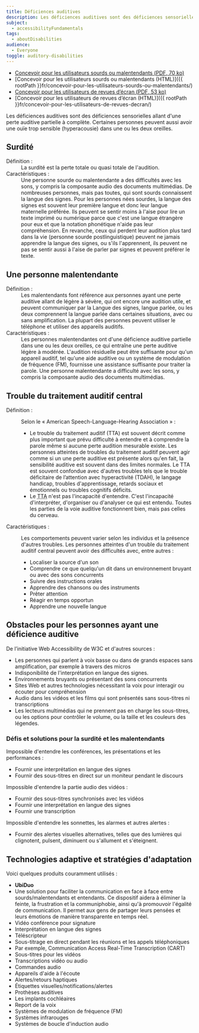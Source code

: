 ```yaml
---
title: Déficiences auditives
description: Les déficiences auditives sont des déficiences sensorielles allant d'une perte auditive partielle à complète.
subject:
  - accessibilityFundamentals
tags:
  - aboutDisabilities
audience:
  - Everyone
toggle: auditory-disabilities
---
```


- <a href="{{ rootPath }}docs/posters/Sourds-fr_2023.pdf" download>Concevoir pour les utilisateurs sourds ou malentendants (<abbr lang="en" title="Portable Document Format">PDF</abbr>, 70 <abbr title="kilo-octet">ko</abbr>)</a>
- [Concevoir pour les utilisateurs sourds ou malentendants (<abbr>HTML</abbr>)]({{ rootPath }}fr/concevoir-pour-les-utilisateurs-sourds-ou-malentendants/)
- <a href="{{ rootPath }}docs/posters/RevuesDecran-fr_2023.pdf" download>Concevoir pour les utilisateurs de revues d’écran (<abbr lang="en" title="Portable Document Format">PDF</abbr>, 53 <abbr title="kilo-octet">ko</abbr>)</a>
- [Concevoir pour les utilisateurs de revues d’écran (<abbr>HTML</abbr>)]({{ rootPath }}fr/concevoir-pour-les-utilisateurs-de-revues-decran/)

Les déficiences auditives sont des déficiences sensorielles allant d'une perte auditive partielle à complète. Certaines personnes peuvent aussi avoir une ouïe trop sensible (hyperacousie) dans une ou les deux oreilles.

## Surdité

<dl>
<dt>Définition :</dt>
<dd>La surdité est la perte totale ou quasi totale de l'audition.</dd>
<dt>Caractéristiques :</dt>
<dd>Une personne sourde ou malentendante a des difficultés avec les sons, y compris la composante audio des documents multimédias. De nombreuses personnes, mais pas toutes, qui sont sourds connaissent la langue des signes. Pour les personnes nées sourdes, la langue des signes est souvent leur première langue et donc leur langue maternelle préférée. Ils peuvent se sentir moins à l'aise pour lire un texte imprimé ou numérique parce que c'est une langue étrangère pour eux et que la notation phonétique n'aide pas leur compréhension. En revanche, ceux qui perdent leur audition plus tard dans la vie (personne sourde postlinguistique) peuvent ne jamais apprendre la langue des signes, ou s'ils l'apprennent, ils peuvent ne pas se sentir aussi à l'aise de parler par signes et peuvent préférer le texte.</dd>
</dl>

## Une personne malentendante

<dl>
<dt>Définition :</dt>
<dd>Les malentendants font référence aux personnes ayant une perte auditive allant de légère à sévère, qui ont encore une audition utile, et peuvent communiquer par la Langue des signes, langue parlée, ou les deux comprennent la langue parlée dans certaines situations, avec ou sans amplification. La plupart des personnes peuvent utiliser le téléphone et utiliser des appareils auditifs.</dd>
<dt>Caractéristiques :</dt>
<dd>Les personnes malentendantes ont d'une déficience auditive partielle dans une ou les deux oreilles, ce qui entraîne une perte auditive légère à modérée. L'audition résiduelle peut être suffisante pour qu'un appareil auditif, tel qu'une aide auditive ou un système de modulation de fréquence (<abbr>FM</abbr>), fournisse une assistance suffisante pour traiter la parole. Une personne malentendante a difficulté avec les sons, y compris la composante audio des documents multimédias.</dd>
</dl>

## Trouble du traitement auditif central

<dl>
<dt>Définition :</dt>
<dd>

Selon le « American Speech-Language-Hearing Association » :

- Le trouble du traitement auditif (<abbr>TTA</abbr>) est souvent décrit comme plus important que prévu difficulté à entendre et à comprendre la parole même si aucune perte audition mesurable existe. Les personnes atteintes de troubles du traitement auditif peuvent agir comme si un une perte auditive est présente alors qu'en fait, la sensibilité auditive est souvent dans des limites normales. Le TTA est souvent confondue avec d'autres troubles tels que le trouble déficitaire de l’attention avec hyperactivité (<abbr>TDAH</abbr>), le langage handicap, troubles d'apprentissage, retards sociaux et émotionnels ou troubles cognitifs déficits.
- Le <abbr title="trouble du traitement auditif">TTA</abbr> n'est pas l'incapacité d'entendre. C'est l'incapacité d'interpréter, d'organiser ou d'analyser ce qui est entendu. Toutes les parties de la voie auditive fonctionnent bien, mais pas celles du cerveau.

</dd>
<dt>Caractéristiques :</dt>
<dd>

Les comportements peuvent varier selon les individus et la présence d'autres troubles. Les personnes atteintes d'un trouble du traitement auditif central peuvent avoir des difficultés avec, entre autres :

- Localiser la source d'un son
- Comprendre ce que quelqu'un dit dans un environnement bruyant ou avec des sons concurrents
- Suivre des instructions orales
- Apprendre des chansons ou des instruments
- Prêter attention
- Réagir en temps opportun
- Apprendre une nouvelle langue

</dd>
</dl>

## Obstacles pour les personnes ayant une déficience auditive

De l’initiative Web Accessibility de W3C et d'autres sources :

- Les personnes qui parlent à voix basse ou dans de grands espaces sans amplification, par exemple à travers des micros
- Indisponibilité de l'interprétation en langue des signes.
- Environnements bruyants ou présentant des sons concurrents
- Sites Web et autres technologies nécessitant la voix pour interagir ou écouter pour compréhension
- Audio dans les vidéos et les films qui sont présentés sans sous-titres ni transcriptions
- Les lecteurs multimédias qui ne prennent pas en charge les sous-titres, ou les options pour contrôler le volume, ou la taille et les couleurs des légendes.

### Défis et solutions pour la surdité et les malentendants

Impossible d'entendre les conférences, les présentations et les performances :

- Fournir une interprétation en langue des signes
- Fournir des sous-titres en direct sur un moniteur pendant le discours

Impossible d'entendre la partie audio des vidéos :

- Fournir des sous-titres synchronisés avec les vidéos
- Fournir une interprétation en langue des signes
- Fournir une transcription

Impossible d'entendre les sonnettes, les alarmes et autres alertes :

- Fournir des alertes visuelles alternatives, telles que des lumières qui clignotent, pulsent, diminuent ou s'allument et s'éteignent.

## Technologies adaptive et stratégies d'adaptation

Voici quelques produits couramment utilisés :

- **UbiDuo**
- Une solution pour faciliter la communication en face à face entre sourds/malentendants et entendants. Ce dispositif aidera à éliminer la feinte, la frustration et la communiphobie, ainsi qu'à promouvoir l'égalité de communication. Il permet aux gens de partager leurs pensées et leurs émotions de manière transparente en temps réel.
- Vidéo conférence pour signature
- Interprétation en langue des signes
- Téléscripteur
- Sous-titrage en direct pendant les réunions et les appels téléphoniques
- Par exemple, Communication Access Real-Time Transcription (<abbr>CART</abbr>)
- Sous-titres pour les vidéos
- Transcriptions vidéo ou audio
- Commandes audio
- Appareils d'aide à l'écoute
- Alertes/retours haptiques
- Étiquettes visuelles/notifications/alertes
- Prothèses auditives
- Les implants cochléaires
- Report de la voix
- Systèmes de modulation de fréquence (<abbr>FM</abbr>)
- Systèmes infrarouges
- Systèmes de boucle d'induction audio
